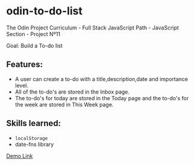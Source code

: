 # odin-to-do-list
The Odin Project Curriculum - Full Stack JavaScript Path - JavaScript Section - Project Nº11

Goal: Build a To-do list

## Features:
- A user can create a to-do with a title,description,date and importance level.
- All of the to-do's are stored in the Inbox page.
- The to-do's for today are stored in the Today page and the to-do's for the week are stored in This Week page.

## Skills learned:
- `localStorage`
- date-fns library 

[Demo Link](https://stanimirkosev.github.io/odin-to-do-list/)